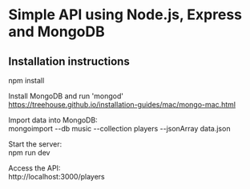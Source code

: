 # Simple API using Node.js, Express and MongoDB

## Installation instructions

npm install

Install MongoDB and run 'mongod'  
https://treehouse.github.io/installation-guides/mac/mongo-mac.html

Import data into MongoDB:  
mongoimport --db music --collection players --jsonArray data.json

Start the server:  
npm run dev

Access the API:  
http://localhost:3000/players
